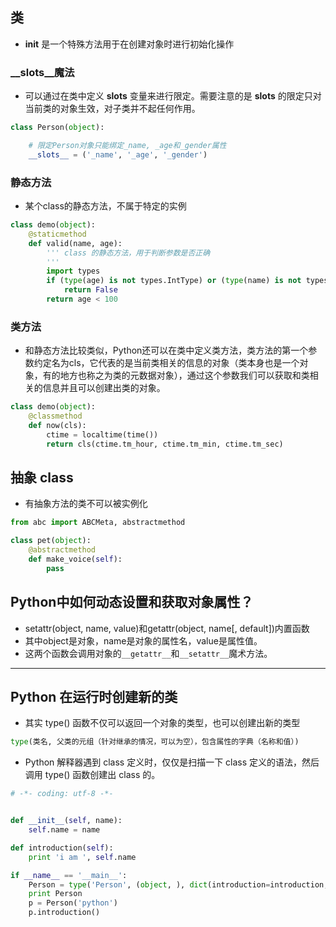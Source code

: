 ## 类
- __init__ 是一个特殊方法用于在创建对象时进行初始化操作

### __slots__魔法
- 可以通过在类中定义 __slots__ 变量来进行限定。需要注意的是 __slots__ 的限定只对当前类的对象生效，对子类并不起任何作用。

```python
class Person(object):

	# 限定Person对象只能绑定_name, _age和_gender属性
	__slots__ = ('_name', '_age', '_gender')
```

### 静态方法
- 某个class的静态方法，不属于特定的实例
```python
class demo(object):
	@staticmethod
	def valid(name, age):
		''' class 的静态方法，用于判断参数是否正确
		'''
		import types
		if (type(age) is not types.IntType) or (type(name) is not types.StringType):
			return False
		return age < 100
```

### 类方法
- 和静态方法比较类似，Python还可以在类中定义类方法，类方法的第一个参数约定名为cls，它代表的是当前类相关的信息的对象（类本身也是一个对象，有的地方也称之为类的元数据对象），通过这个参数我们可以获取和类相关的信息并且可以创建出类的对象。
```python
class demo(object):
	@classmethod
	def now(cls):
		ctime = localtime(time())
		return cls(ctime.tm_hour, ctime.tm_min, ctime.tm_sec)
```

## 抽象 class
- 有抽象方法的类不可以被实例化

```python
from abc import ABCMeta, abstractmethod

class pet(object):
	@abstractmethod
	def make_voice(self):
		pass
```

## Python中如何动态设置和获取对象属性？
- setattr(object, name, value)和getattr(object, name[, default])内置函数
- 其中object是对象，name是对象的属性名，value是属性值。
- 这两个函数会调用对象的`__getattr__`和`__setattr__`魔术方法。


-----------------------

## Python 在运行时创建新的类
- 其实 type() 函数不仅可以返回一个对象的类型，也可以创建出新的类型
```python
type(类名, 父类的元组（针对继承的情况，可以为空），包含属性的字典（名称和值）)
```
- Python 解释器遇到 class 定义时，仅仅是扫描一下 class 定义的语法，然后调用 type() 函数创建出 class 的。

```python
# -*- coding: utf-8 -*-


def __init__(self, name):
	self.name = name

def introduction(self):
	print 'i am ', self.name

if __name__ == '__main__':
	Person = type('Person', (object, ), dict(introduction=introduction, __init__=__init__))
	print Person
	p = Person('python')
	p.introduction()
```